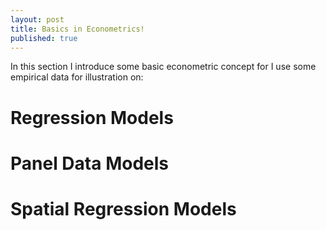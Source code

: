 ```yaml
---
layout: post
title: Basics in Econometrics!
published: true
---
```


In this section I introduce some basic econometric concept for I use some empirical data for illustration on:

# Regression Models
# Panel Data Models
# Spatial Regression Models
